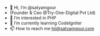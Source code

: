- 👋 Hi, I’m @satyamgour
- (Founder & Ceo @Try-One-Digital Pvt Ltd)
- 👀 I’m interested in PHP
- 🌱 I’m currently learning CodeIgniter
- 📫 How to reach me hii@satyamgour.com


<!---
satyamgour/satyamgour is a ✨ special ✨ repository because its `README.md` (this file) appears on your GitHub profile.
You can click the Preview link to take a look at your changes.
--->
